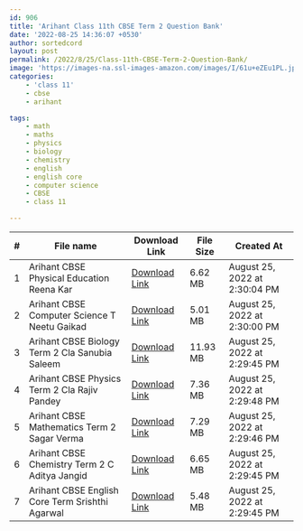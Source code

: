 ```yaml
---
id: 906
title: 'Arihant Class 11th CBSE Term 2 Question Bank'
date: '2022-08-25 14:36:07 +0530'
author: sortedcord
layout: post
permalink: /2022/8/25/Class-11th-CBSE-Term-2-Question-Bank/
image: 'https://images-na.ssl-images-amazon.com/images/I/61u+eZEu1PL.jpg'
categories:
    - 'class 11'
    - cbse
    - arihant

tags:
    - math
    - maths
    - physics
    - biology
    - chemistry
    - english
    - english core
    - computer science
    - CBSE
    - class 11

---
```


| # | File name                                        | Download Link                              | File Size | Created At                    |
|---|--------------------------------------------------|--------------------------------------------|-----------|-------------------------------|
| 1 | Arihant CBSE Physical Education  Reena Kar       | [Download Link](https://shorturl.at/l2489) | 6.62 MB   | August 25, 2022 at 2:30:04 PM |
| 2 | Arihant CBSE Computer Science T  Neetu Gaikad    | [Download Link](https://shorturl.at/hqw35) | 5.01 MB   | August 25, 2022 at 2:30:00 PM |
| 3 | Arihant CBSE Biology Term 2 Cla  Sanubia Saleem  | [Download Link](https://shorturl.at/djnsx) | 11.93 MB  | August 25, 2022 at 2:29:45 PM |
| 4 | Arihant CBSE Physics Term 2 Cla  Rajiv Pandey    | [Download Link](https://shorturl.at/ilmQZ) | 7.36 MB   | August 25, 2022 at 2:29:48 PM |
| 5 | Arihant CBSE Mathematics Term 2  Sagar Verma     | [Download Link](https://shorturl.at/KNY07) | 7.29 MB   | August 25, 2022 at 2:29:46 PM |
| 6 | Arihant CBSE Chemistry Term 2 C  Aditya Jangid   | [Download Link](https://shorturl.at/chOV4) | 6.65 MB   | August 25, 2022 at 2:29:45 PM |
| 7 | Arihant CBSE English Core Term  Srishthi Agarwal | [Download Link](https://shorturl.at/aUY58) | 5.48 MB   | August 25, 2022 at 2:29:45 PM |

